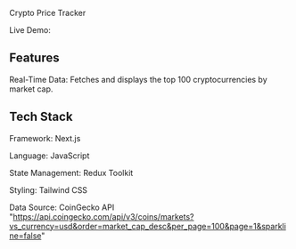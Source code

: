 Crypto Price Tracker

Live Demo: 

## Features
Real-Time Data: Fetches and displays the top 100 cryptocurrencies by market cap.

## Tech Stack
Framework: Next.js 

Language: JavaScript

State Management: Redux Toolkit

Styling: Tailwind CSS

Data Source: CoinGecko API
"https://api.coingecko.com/api/v3/coins/markets?vs_currency=usd&order=market_cap_desc&per_page=100&page=1&sparkline=false"

